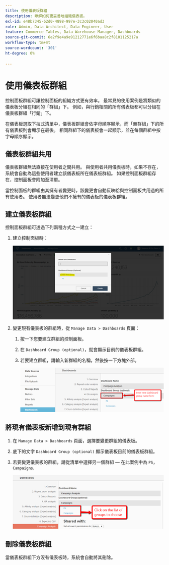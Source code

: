 ```yaml
---
title: 使用儀表板群組
description: 瞭解如何更妥善地組織儀表板。
exl-id: e48b7345-62d0-4898-997e-3c3c02040ad3
role: Admin, Data Architect, Data Engineer, User
feature: Commerce Tables, Data Warehouse Manager, Dashboards
source-git-commit: 6e2f9e4a9e91212771e6f6baa8c2f8101125217a
workflow-type: tm+mt
source-wordcount: '301'
ht-degree: 0%

---
```


# 使用儀表板群組

控制面板群組可讓控制面板的組織方式更有效率。 最常見的使用案例是將類似的儀表板分組在相同的「群組」下。 例如，與行銷相關的所有儀表板都可以分組在儀表板群組「行銷」下。

在儀表板選取下拉式清單中，儀表板群組會依字母順序顯示，而「無群組」下的所有儀表板則會顯示在最後。 相同群組下的儀表板會一起顯示，並在每個群組中按字母順序顯示。

## 儀表板群組共用

儀表板群組無法直接在使用者之間共用。 與使用者共用儀表板時，如果不存在，系統會自動為這些使用者建立該儀表板所在儀表板群組。 如果控制面板群組存在，控制面板會附加至清單。

當控制面板的群組由其擁有者變更時，該變更會自動反映給與控制面板共用過的所有使用者。 使用者無法變更他們不擁有的儀表板的儀表板群組。

## 建立儀表板群組

控制面板群組可透過下列兩種方式之一建立：

1. 建立控制面板時：

   ![建立儀表板群組](../../assets/create-dashboard-groups-new-dashboard.png)

1. 變更現有儀表板的群組時，從 `Manage Data > Dashboards` 頁面：

   1. 按一下您要建立群組的控制面板。

   1. 在 `Dashboard Group (optional)`，就會顯示目前的儀表板群組。

   1. 若要建立群組，請輸入新群組的名稱，然後按一下方塊外部。

      ![建立儀表板群組](../../assets/create-dashboard-groups-existing-dashboard.png)

## 將現有儀表板新增到現有群組

1. 在 `Manage Data > Dashboards` 頁面，選擇要變更群組的儀表板。

1. 底下的文字 `Dashboard Group (optional)` 顯示儀表板目前的儀表板群組。

1. 若要變更儀表板的群組，請從清單中選擇另一個群組 — 在此案例中為 `PS`， `Campaigns`.

   ![變更群組儀表板](../../assets/add-existing-dashboard-existing-group.png)

## 刪除儀表板群組

當儀表板群組下方沒有儀表板時，系統會自動將其刪除。
